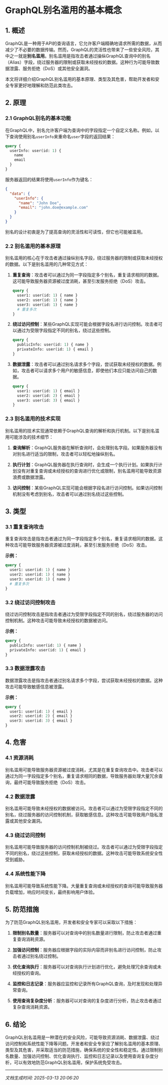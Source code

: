 # GraphQL别名滥用的基本概念

## 1. 概述

GraphQL是一种用于API的查询语言，它允许客户端精确地请求所需的数据，从而减少了不必要的数据传输。然而，GraphQL的灵活性也带来了一些安全风险，其中之一就是**别名滥用**。别名滥用是指攻击者通过操纵GraphQL查询中的别名（Alias）字段，绕过服务器的限制或获取未经授权的数据。这种行为可能导致数据泄露、服务拒绝（DoS）或其他安全漏洞。

本文将详细介绍GraphQL别名滥用的基本原理、类型及其危害，帮助开发者和安全专家更好地理解和防范此类攻击。

## 2. 原理

### 2.1 GraphQL别名的基本功能

在GraphQL中，别名允许客户端为查询中的字段指定一个自定义名称。例如，以下查询使用别名`userInfo`来重命名`user`字段的返回结果：

```graphql
query {
  userInfo: user(id: 1) {
    name
    email
  }
}
```

服务器返回的结果将使用`userInfo`作为键名：

```json
{
  "data": {
    "userInfo": {
      "name": "John Doe",
      "email": "john.doe@example.com"
    }
  }
}
```

别名的设计初衷是为了提高查询的灵活性和可读性，但它也可能被滥用。

### 2.2 别名滥用的基本原理

别名滥用的核心在于攻击者通过操纵别名字段，绕过服务器的限制或获取未经授权的数据。以下是别名滥用的几种常见方式：

1. **重复查询**：攻击者可以通过为同一字段指定多个别名，重复请求相同的数据。这可能导致服务器资源被过度消耗，甚至引发服务拒绝（DoS）攻击。

   ```graphql
   query {
     user1: user(id: 1) { name }
     user2: user(id: 1) { name }
     user3: user(id: 1) { name }
     # 重复多次
   }
   ```

2. **绕过访问控制**：某些GraphQL实现可能会根据字段名进行访问控制。攻击者可以通过为受限字段指定不同的别名，绕过这些控制。

   ```graphql
   query {
     publicInfo: user(id: 1) { name }
     privateInfo: user(id: 1) { email }
   }
   ```

3. **数据泄露**：攻击者可以通过别名请求多个字段，尝试获取未经授权的数据。例如，攻击者可以请求多个用户的敏感信息，即使他们本应只能访问自己的数据。

   ```graphql
   query {
     user1: user(id: 1) { email }
     user2: user(id: 2) { email }
     user3: user(id: 3) { email }
   }
   ```

### 2.3 别名滥用的技术实现

别名滥用的技术实现通常依赖于GraphQL查询的解析和执行机制。以下是别名滥用可能涉及的技术细节：

1. **查询解析**：GraphQL服务器在解析查询时，会处理别名字段。如果服务器没有对别名进行适当的限制，攻击者可以轻松地操纵别名。

2. **执行计划**：GraphQL服务器在执行查询时，会生成一个执行计划。如果执行计划没有对重复查询或未经授权的查询进行优化或限制，别名滥用可能导致资源浪费或数据泄露。

3. **访问控制**：某些GraphQL实现可能会根据字段名进行访问控制。如果访问控制机制没有考虑到别名，攻击者可以通过别名绕过这些控制。

## 3. 类型

### 3.1 重复查询攻击

重复查询攻击是指攻击者通过为同一字段指定多个别名，重复请求相同的数据。这种攻击可能导致服务器资源被过度消耗，甚至引发服务拒绝（DoS）攻击。

**示例：**

```graphql
query {
  user1: user(id: 1) { name }
  user2: user(id: 1) { name }
  user3: user(id: 1) { name }
  # 重复多次
}
```

### 3.2 绕过访问控制攻击

绕过访问控制攻击是指攻击者通过为受限字段指定不同的别名，绕过服务器的访问控制机制。这种攻击可能导致未经授权的数据被访问。

**示例：**

```graphql
query {
  publicInfo: user(id: 1) { name }
  privateInfo: user(id: 1) { email }
}
```

### 3.3 数据泄露攻击

数据泄露攻击是指攻击者通过别名请求多个字段，尝试获取未经授权的数据。这种攻击可能导致敏感信息被泄露。

**示例：**

```graphql
query {
  user1: user(id: 1) { email }
  user2: user(id: 2) { email }
  user3: user(id: 3) { email }
}
```

## 4. 危害

### 4.1 资源消耗

别名滥用可能导致服务器资源被过度消耗，尤其是在重复查询攻击中。攻击者可以通过为同一字段指定多个别名，重复请求相同的数据，导致服务器处理大量冗余查询，最终可能导致服务拒绝（DoS）攻击。

### 4.2 数据泄露

别名滥用可能导致未经授权的数据被访问。攻击者可以通过为受限字段指定不同的别名，绕过服务器的访问控制机制，获取敏感信息。这种攻击可能导致用户隐私泄露或其他安全漏洞。

### 4.3 绕过访问控制

别名滥用可能导致服务器的访问控制机制被绕过。攻击者可以通过为受限字段指定不同的别名，绕过这些控制，获取未经授权的数据。这种攻击可能导致系统安全性受到威胁。

### 4.4 系统性能下降

别名滥用可能导致系统性能下降。大量重复查询或未经授权的查询可能导致服务器负载增加，响应时间变长，最终影响用户体验。

## 5. 防范措施

为了防范GraphQL别名滥用，开发者和安全专家可以采取以下措施：

1. **限制别名数量**：服务器可以对查询中的别名数量进行限制，防止攻击者通过重复查询消耗资源。

2. **加强访问控制**：服务器应根据字段的实际内容而非别名进行访问控制，防止攻击者通过别名绕过控制。

3. **优化查询执行**：服务器可以对查询执行计划进行优化，避免处理冗余查询或未经授权的查询。

4. **监控和日志记录**：服务器应监控和记录所有GraphQL查询，及时发现和处理异常查询。

5. **使用查询复杂度分析**：服务器可以对查询的复杂度进行分析，防止攻击者通过复杂查询消耗资源。

## 6. 结论

GraphQL别名滥用是一种潜在的安全风险，可能导致资源消耗、数据泄露、绕过访问控制和系统性能下降等问题。开发者和安全专家应了解别名滥用的基本原理、类型及其危害，并采取适当的防范措施，确保系统的安全性和稳定性。通过限制别名数量、加强访问控制、优化查询执行、监控和日志记录以及使用查询复杂度分析，可以有效地防范GraphQL别名滥用，保护系统免受攻击。

---

*文档生成时间: 2025-03-13 20:06:20*
